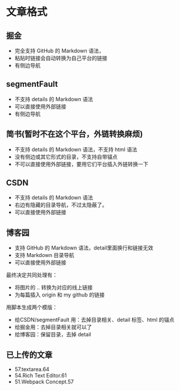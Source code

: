 # 文章格式
## 掘金
- 完全支持 GitHub 的 Markdown 语法，
- 粘贴时链接会自动转换为自己平台的链接
- 有侧边导航

## segmentFault
- 不支持 details 的 Markdown 语法
- 可以直接使用外部链接
- 有侧边导航

## 简书(暂时不在这个平台，外链转换麻烦)
- 不支持 details 的 Markdown 语法，不支持 html 语法
- 没有侧边或其它形式的目录，不支持自带锚点
- 不可以直接使用外部链接，要用它们平台插入外链转换一下

## CSDN
- 不支持 details 的 Markdown 语法
- 右边有隐藏的目录导航，不过太隐蔽了。
- 可以直接使用外部链接

## 博客园
- 支持 GitHub 的 Markdown 语法，detail里面换行和链接无效
- 支持 Markdown 目录导航
- 可以直接使用外部链接

最终决定共同处理有：
- 将图片的 .. 转换为对应的线上链接
- 为每篇插入 origin 和 my github 的链接

用脚本生成两个模版：
- 给CSDN/segmentFault 用：去掉目录相关、detail 标签、html 的锚点
- 给掘金用：去掉目录相关就可以了
- 给博客园：保留目录，去掉 detail

## 已上传的文章
- 57.textarea.64
- 54.Rich Text Editor.61
- 51.Webpack Concept.57
